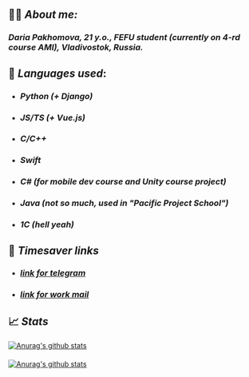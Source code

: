 ## :woman_technologist: _About me:_ 
### _**Daria Pakhomova, 21 y.o., FEFU student (currently on 4-rd course AMI), Vladivostok, Russia.**_
## 	:memo: _Languages used_:

- ### _Python (+ Django)_
- ### _JS/TS (+ Vue.js)_
- ### _C/C++_
- ### _Swift_
- ### _C# (for mobile dev course and Unity course project)_
- ### _Java (not so much, used in "Pacific Project School")_
- ### _1C (hell yeah)_

## :link: _Timesaver links_
- ###  [*link for telegram*](https://t.me/mrrlanie)
- ###  [*link for work mail*](mailto:mrr.wrk@gmail.com)

## :chart_with_upwards_trend: _Stats_
#### 
[![Anurag's github stats](https://github-readme-stats.vercel.app/api?username=mrrlanie&show_icons=true&theme=synthwave)](https://github.com/anuraghazra/github-readme-stats)
#### 
[![Anurag's github stats](https://github-readme-stats.vercel.app/api/top-langs/?username=mrrlanie&show_icons=true&theme=synthwave&layout=compact)](https://github.com/anuraghazra/github-readme-stats)

<!-- 
ty Semen (aka @princepepper) for idea! 
mwah <3
-->

